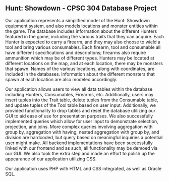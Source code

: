 ﻿## Hunt: Showdown - CPSC 304 Database Project

Our application represents a simplified model of the Hunt: Showdown equipment system, and also models locations and monster entities within the game. The database includes information about the different Hunters featured in the game, including the various traits that they can acquire. Each Hunter is expected to carry a firearm, and they may also choose to wield a tool and bring various consumables. Each firearm, tool and consumable all have different specifications and descriptions; firearms also require ammunition which may be of different types. Hunters may be located at different locations on the map, and at each location, there may be monsters that spawn. Names of the various locations, along with coordinates, are included in the databases. Information about the different monsters that spawn at each location are also modeled accordingly.

Our application allows users to view all data tables within the database including Hunters, Consumables, Firearms, etc. Additionally, users may insert tuples into the Trait table, delete tuples from the Consumable table, and update tuples of the Tool table based on user input. Additionally, we provided functionality to drop tables and reset the database utilizing our GUI to aid ease of use for presentation purposes. We also successfully implemented queries which allow for user input to demonstrate selection, projection, and joins. More complex queries involving aggregation with group by, aggregation with having, nested aggregation with group by, and division are hardcoded, but query based on meaningful inquiries a potential user might make. All backend implementations have been successfully linked with our frontend and as such, all functionality may be demoed via our GUI. We also took the extra step and made an effort to polish up the appearance of our application utilizing CSS.
  
  Our application uses PHP with HTML and CSS integrated, as well as Oracle SQL. 
